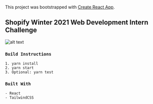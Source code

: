 This project was bootstrapped with [Create React App](https://github.com/facebook/create-react-app).

## Shopify Winter 2021 Web Development Intern Challenge

![alt text](https://i.imgur.com/f0zLoDF.gif)

### `Build Instructions`

```
1. yarn install
2. yarn start
3. Optional: yarn test
```

### `Built With`

```
- React
- TailwindCSS
```
